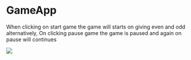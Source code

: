 # GameApp
<p> When clicking on start game the game will starts on giving even and odd alternatively, On clicking pause game the game is paused and again on pause will continues </p>
<img src="![Screenshot (11)](https://user-images.githubusercontent.com/54401805/145764868-f688732a-40e2-42fd-8d63-f8ed0987409c.png)">
</img>

